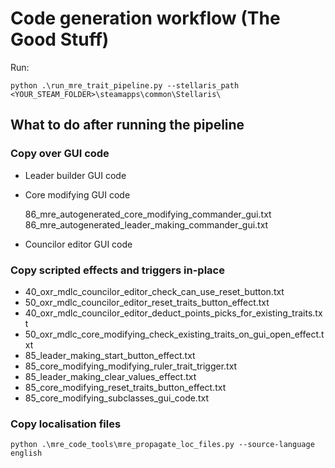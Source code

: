 # Code generation workflow (The Good Stuff)

Run: 

`python .\run_mre_trait_pipeline.py --stellaris_path <YOUR_STEAM_FOLDER>\steamapps\common\Stellaris\`

## What to do after running the pipeline

### Copy over GUI code

- Leader builder GUI code
- Core modifying GUI code

    86_mre_autogenerated_core_modifying_commander_gui.txt
    86_mre_autogenerated_leader_making_commander_gui.txt

- Councilor editor GUI code

### Copy scripted effects and triggers in-place

- 40_oxr_mdlc_councilor_editor_check_can_use_reset_button.txt
- 50_oxr_mdlc_councilor_editor_reset_traits_button_effect.txt
- 40_oxr_mdlc_councilor_editor_deduct_points_picks_for_existing_traits.txt
- 50_oxr_mdlc_core_modifying_check_existing_traits_on_gui_open_effect.txt
- 85_leader_making_start_button_effect.txt
- 85_core_modifying_modifying_ruler_trait_trigger.txt
- 85_leader_making_clear_values_effect.txt
- 85_core_modifying_reset_traits_button_effect.txt
- 85_core_modifying_subclasses_gui_code.txt

### Copy localisation files

    python .\mre_code_tools\mre_propagate_loc_files.py --source-language english

